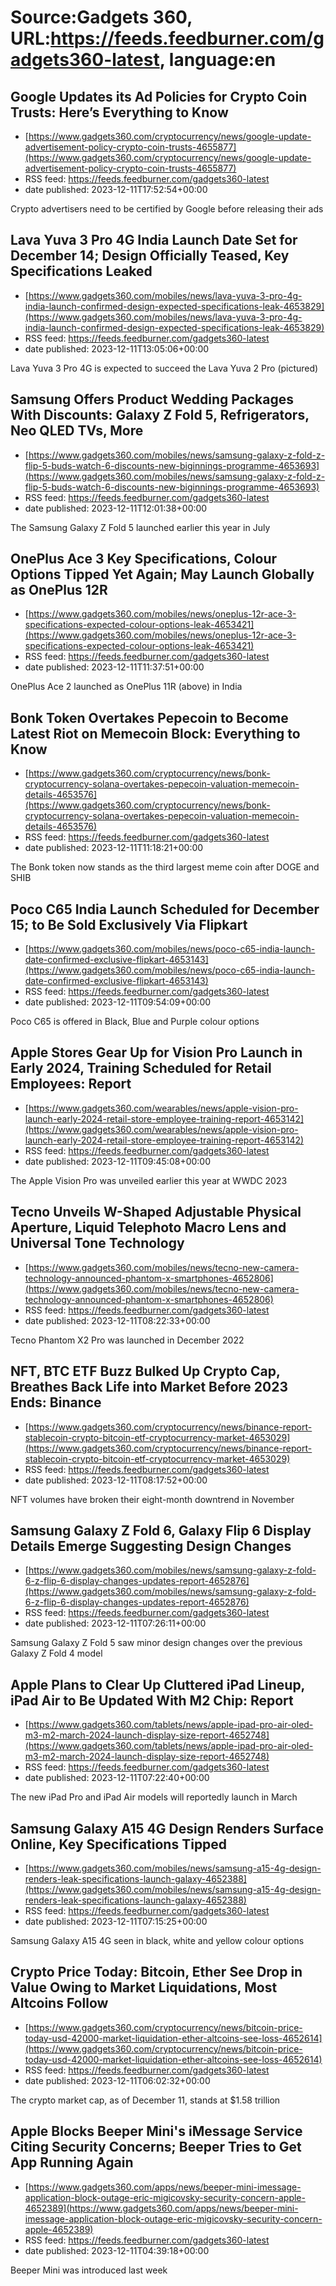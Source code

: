 # Source:Gadgets 360, URL:https://feeds.feedburner.com/gadgets360-latest, language:en

## Google Updates its Ad Policies for Crypto Coin Trusts: Here’s Everything to Know
 - [https://www.gadgets360.com/cryptocurrency/news/google-update-advertisement-policy-crypto-coin-trusts-4655877](https://www.gadgets360.com/cryptocurrency/news/google-update-advertisement-policy-crypto-coin-trusts-4655877)
 - RSS feed: https://feeds.feedburner.com/gadgets360-latest
 - date published: 2023-12-11T17:52:54+00:00

Crypto advertisers need to be certified by Google before releasing their ads

## Lava Yuva 3 Pro 4G India Launch Date Set for December 14; Design Officially Teased, Key Specifications Leaked
 - [https://www.gadgets360.com/mobiles/news/lava-yuva-3-pro-4g-india-launch-confirmed-design-expected-specifications-leak-4653829](https://www.gadgets360.com/mobiles/news/lava-yuva-3-pro-4g-india-launch-confirmed-design-expected-specifications-leak-4653829)
 - RSS feed: https://feeds.feedburner.com/gadgets360-latest
 - date published: 2023-12-11T13:05:06+00:00

Lava Yuva 3 Pro 4G is expected to succeed the Lava Yuva 2 Pro (pictured)

## Samsung Offers Product Wedding Packages With Discounts: Galaxy Z Fold 5, Refrigerators, Neo QLED TVs, More
 - [https://www.gadgets360.com/mobiles/news/samsung-galaxy-z-fold-z-flip-5-buds-watch-6-discounts-new-biginnings-programme-4653693](https://www.gadgets360.com/mobiles/news/samsung-galaxy-z-fold-z-flip-5-buds-watch-6-discounts-new-biginnings-programme-4653693)
 - RSS feed: https://feeds.feedburner.com/gadgets360-latest
 - date published: 2023-12-11T12:01:38+00:00

The Samsung Galaxy Z Fold 5 launched earlier this year in July

## OnePlus Ace 3 Key Specifications, Colour Options Tipped Yet Again; May Launch Globally as OnePlus 12R
 - [https://www.gadgets360.com/mobiles/news/oneplus-12r-ace-3-specifications-expected-colour-options-leak-4653421](https://www.gadgets360.com/mobiles/news/oneplus-12r-ace-3-specifications-expected-colour-options-leak-4653421)
 - RSS feed: https://feeds.feedburner.com/gadgets360-latest
 - date published: 2023-12-11T11:37:51+00:00

OnePlus Ace 2 launched as OnePlus 11R (above) in India

## Bonk Token Overtakes Pepecoin to Become Latest Riot on Memecoin Block: Everything to Know
 - [https://www.gadgets360.com/cryptocurrency/news/bonk-cryptocurrency-solana-overtakes-pepecoin-valuation-memecoin-details-4653576](https://www.gadgets360.com/cryptocurrency/news/bonk-cryptocurrency-solana-overtakes-pepecoin-valuation-memecoin-details-4653576)
 - RSS feed: https://feeds.feedburner.com/gadgets360-latest
 - date published: 2023-12-11T11:18:21+00:00

The Bonk token now stands as the third largest meme coin after DOGE and SHIB

## Poco C65 India Launch Scheduled for December 15; to Be Sold Exclusively Via Flipkart
 - [https://www.gadgets360.com/mobiles/news/poco-c65-india-launch-date-confirmed-exclusive-flipkart-4653143](https://www.gadgets360.com/mobiles/news/poco-c65-india-launch-date-confirmed-exclusive-flipkart-4653143)
 - RSS feed: https://feeds.feedburner.com/gadgets360-latest
 - date published: 2023-12-11T09:54:09+00:00

Poco C65 is offered in Black, Blue and Purple colour options

## Apple Stores Gear Up for Vision Pro Launch in Early 2024, Training Scheduled for Retail Employees: Report
 - [https://www.gadgets360.com/wearables/news/apple-vision-pro-launch-early-2024-retail-store-employee-training-report-4653142](https://www.gadgets360.com/wearables/news/apple-vision-pro-launch-early-2024-retail-store-employee-training-report-4653142)
 - RSS feed: https://feeds.feedburner.com/gadgets360-latest
 - date published: 2023-12-11T09:45:08+00:00

The Apple Vision Pro was unveiled earlier this year at WWDC 2023

## Tecno Unveils W-Shaped Adjustable Physical Aperture, Liquid Telephoto Macro Lens and Universal Tone Technology
 - [https://www.gadgets360.com/mobiles/news/tecno-new-camera-technology-announced-phantom-x-smartphones-4652806](https://www.gadgets360.com/mobiles/news/tecno-new-camera-technology-announced-phantom-x-smartphones-4652806)
 - RSS feed: https://feeds.feedburner.com/gadgets360-latest
 - date published: 2023-12-11T08:22:33+00:00

Tecno Phantom X2 Pro was launched in December 2022

## NFT, BTC ETF Buzz Bulked Up Crypto Cap, Breathes Back Life into Market Before 2023 Ends: Binance
 - [https://www.gadgets360.com/cryptocurrency/news/binance-report-stablecoin-crypto-bitcoin-etf-cryptocurrency-market-4653029](https://www.gadgets360.com/cryptocurrency/news/binance-report-stablecoin-crypto-bitcoin-etf-cryptocurrency-market-4653029)
 - RSS feed: https://feeds.feedburner.com/gadgets360-latest
 - date published: 2023-12-11T08:17:52+00:00

NFT volumes have broken their eight-month downtrend in November

## Samsung Galaxy Z Fold 6, Galaxy Flip 6 Display Details Emerge Suggesting Design Changes
 - [https://www.gadgets360.com/mobiles/news/samsung-galaxy-z-fold-6-z-flip-6-display-changes-updates-report-4652876](https://www.gadgets360.com/mobiles/news/samsung-galaxy-z-fold-6-z-flip-6-display-changes-updates-report-4652876)
 - RSS feed: https://feeds.feedburner.com/gadgets360-latest
 - date published: 2023-12-11T07:26:11+00:00

Samsung Galaxy Z Fold 5 saw minor design changes over the previous Galaxy Z Fold 4 model

## Apple Plans to Clear Up Cluttered iPad Lineup, iPad Air to Be Updated With M2 Chip: Report
 - [https://www.gadgets360.com/tablets/news/apple-ipad-pro-air-oled-m3-m2-march-2024-launch-display-size-report-4652748](https://www.gadgets360.com/tablets/news/apple-ipad-pro-air-oled-m3-m2-march-2024-launch-display-size-report-4652748)
 - RSS feed: https://feeds.feedburner.com/gadgets360-latest
 - date published: 2023-12-11T07:22:40+00:00

The new iPad Pro and iPad Air models will reportedly launch in March

## Samsung Galaxy A15 4G Design Renders Surface Online, Key Specifications Tipped
 - [https://www.gadgets360.com/mobiles/news/samsung-a15-4g-design-renders-leak-specifications-launch-galaxy-4652388](https://www.gadgets360.com/mobiles/news/samsung-a15-4g-design-renders-leak-specifications-launch-galaxy-4652388)
 - RSS feed: https://feeds.feedburner.com/gadgets360-latest
 - date published: 2023-12-11T07:15:25+00:00

Samsung Galaxy A15 4G seen in black, white and yellow colour options

## Crypto Price Today: Bitcoin, Ether See Drop in Value Owing to Market Liquidations, Most Altcoins Follow
 - [https://www.gadgets360.com/cryptocurrency/news/bitcoin-price-today-usd-42000-market-liquidation-ether-altcoins-see-loss-4652614](https://www.gadgets360.com/cryptocurrency/news/bitcoin-price-today-usd-42000-market-liquidation-ether-altcoins-see-loss-4652614)
 - RSS feed: https://feeds.feedburner.com/gadgets360-latest
 - date published: 2023-12-11T06:02:32+00:00

The crypto market cap, as of December 11, stands at $1.58 trillion

## Apple Blocks Beeper Mini's iMessage Service Citing Security Concerns; Beeper Tries to Get App Running Again
 - [https://www.gadgets360.com/apps/news/beeper-mini-imessage-application-block-outage-eric-migicovsky-security-concern-apple-4652389](https://www.gadgets360.com/apps/news/beeper-mini-imessage-application-block-outage-eric-migicovsky-security-concern-apple-4652389)
 - RSS feed: https://feeds.feedburner.com/gadgets360-latest
 - date published: 2023-12-11T04:39:18+00:00

Beeper Mini was introduced last week

